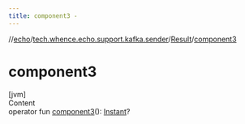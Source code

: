 ```yaml
---
title: component3 -
---
```

//[echo](../../index.md)/[tech.whence.echo.support.kafka.sender](../index.md)/[Result](index.md)/[component3](component3.md)



# component3  
[jvm]  
Content  
operator fun [component3](component3.md)(): [Instant](https://docs.oracle.com/javase/8/docs/api/java/time/Instant.html)?  



